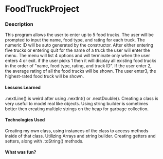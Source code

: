# FoodTruckProject


### Description
This program allows the user to enter up to 5 food trucks. The user will be prompted to input the name, food type, and rating for each truck. The numeric ID will be auto generated by the constructor. After either entering five trucks or entering quit for the name of a truck the user will enter the menu. The menu will list 4 options and will terminate only when the user enters 4 or exit. if the user picks 1 then it will display all existing food trucks in the order of "name, food type, rating, and truck ID". If the user enter 2, the average rating of all the food trucks will be shown. The user enter3, the highest-rated food truck will be shown.


#### Lessons Learned
.nextLine() is weird after using .nextInt() or .nextDouble().
Creating a class is very useful to model real like objects.
Using string builder is sometimes better then creating multiple strings on the heap for garbage collection.

#### Technologies Used
Creating my own class, using instances of the class to access methods inside of that class. Utilizing Arrays and string builder. Creating  getters and setters, along with .toString() methods.

#### What was fun?

